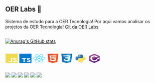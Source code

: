 <!--
**oerlabshenrique/oerlabshenrique** is a ✨ _special_ ✨ repository because its `README.md` (this file) appears on your GitHub profile.

Here are some ideas to get you started:

- 🔭 I’m currently working on ...
- 🌱 I’m currently learning ...
- 👯 I’m looking to collaborate on ...
- 🤔 I’m looking for help with ...
- 💬 Ask me about ...
- 📫 How to reach me: ...
- 😄 Pronouns: ...
- ⚡ Fun fact: ...
-->


## OER Labs 👋

Sistema de estudo para a OER Tecnologia! Por aqui vamos analisar os projetos da OER Tecnologia! [Git da OER Labs](https://github.com/oerlabshenrique)

  ##
  
  
  [![Anurag's GitHub stats](https://github-readme-stats.vercel.app/api?username=oerlabshenrique)](https://github.com/oerlabshenrique/github-readme-stats)


 
<div style="display: inline_block"><br>
  <img align="center" alt="Rico-Js" height="30" width="40" src="https://raw.githubusercontent.com/devicons/devicon/master/icons/javascript/javascript-plain.svg">
  <img align="center" alt="Rico-Ts" height="30" width="40" src="https://raw.githubusercontent.com/devicons/devicon/master/icons/typescript/typescript-plain.svg">
  <img align="center" alt="Rico-React" height="30" width="40" src="https://raw.githubusercontent.com/devicons/devicon/master/icons/react/react-original.svg">
  <img align="center" alt="Rico-HTML" height="30" width="40" src="https://raw.githubusercontent.com/devicons/devicon/master/icons/html5/html5-original.svg">
  <img align="center" alt="Rico-CSS" height="30" width="40" src="https://raw.githubusercontent.com/devicons/devicon/master/icons/css3/css3-original.svg">
  <img align="center" alt="Rico-Python" height="30" width="40" src="https://raw.githubusercontent.com/devicons/devicon/master/icons/python/python-original.svg">
  <img align="center" alt="Rico-Csharp" height="30" width="40" src="https://raw.githubusercontent.com/devicons/devicon/master/icons/csharp/csharp-original.svg">       
 </div>
  
  ##
 
<div> 
 
<a href="https://github.com/oerlabshenrique/oerlabshenrique" target="_blank"><img src="https://img.shields.io/badge/GitHub-100000?style=for-the-badge&logo=github&logoColor=white" target="_blank"></a>
  <a href="https://www.facebook.com/ricolivetti" target="_blank"><img src="https://img.shields.io/badge/Facebook-1877F2?style=for-the-badge&logo=facebook&logoColor=white" target="_blank"></a>
  <a href="https://twitter.com/ricoolivetti" target="_blank"><img src="https://img.shields.io/badge/Twitter-1DA1F2?style=for-the-badge&logo=twitter&logoColor=white" target="_blank"></a>
  <a href="https://www.instagram.com/henriqueolivettioficial/" target="_blank"><img src="https://img.shields.io/badge/-Instagram-%23E4405F?style=for-the-badge&logo=instagram&logoColor=white" target="_blank"></a>
 <a href="https://www.linkedin.com/in/henriqueolivetti/" target="_blank"><img src="https://img.shields.io/badge/-LinkedIn-%230077B5?style=for-the-badge&logo=linkedin&logoColor=white" target="_blank"></a> 
 <a href="https://instagram.com/rafaballerini" target="_blank"><img src="https://img.shields.io/badge/Adobe%20Photoshop-31A8FF?style=for-the-badge&logo=Adobe%20Photoshop&logoColor=white" target="_blank"></a>
 <a href="https://instagram.com/rafaballerini" target="_blank"><a href="https://img.shields.io/badge/Adobe%20Photoshop-31A8FF?style=for-the-badge&logo=Adobe%20Photoshop&logoColor=white" target="_blank"></a>
 

  
</div>



